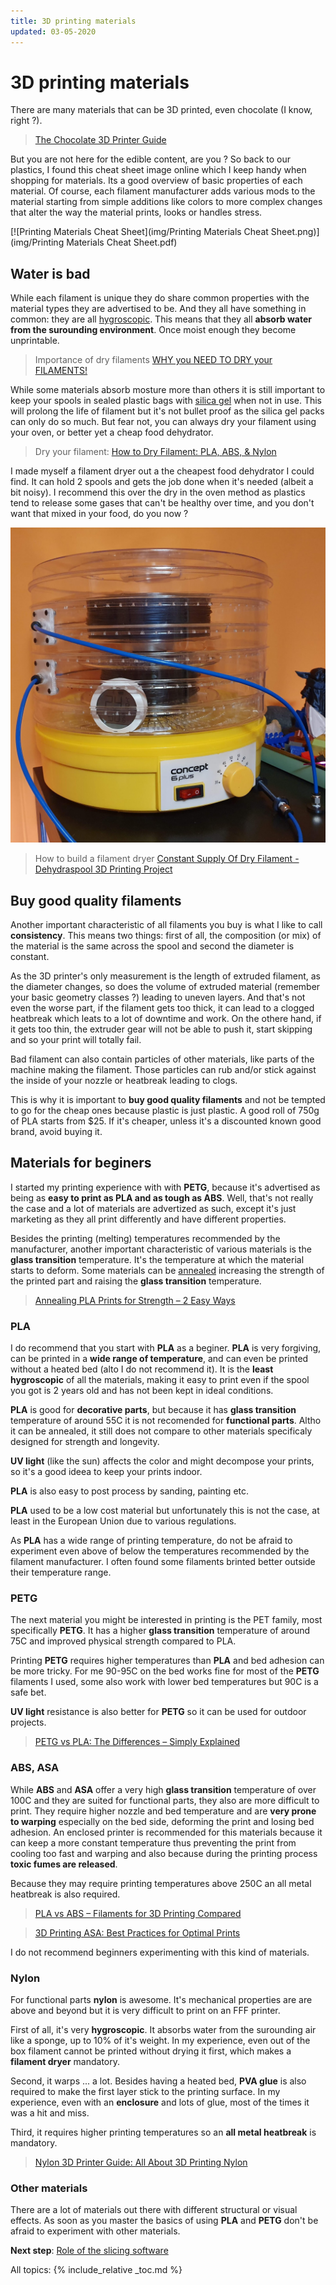 ```yaml
---
title: 3D printing materials
updated: 03-05-2020
---
```

# 3D printing materials

There are many materials that can be 3D printed, even chocolate (I know, right ?).

> [The Chocolate 3D Printer Guide](https://all3dp.com/2/chocolate-3d-printer-all-you-need-to-know/)

But you are not here for the edible content, are you ? So back to our plastics, I found this cheat sheet image online which I keep handy when shopping for materials. Its a good overview of basic properties of each material. Of course, each filament manufacturer adds various mods to the material starting from simple additions like colors to more complex changes that alter the way the material prints, looks or handles stress.

[![Printing Materials Cheat Sheet](img/Printing Materials Cheat Sheet.png)](img/Printing Materials Cheat Sheet.pdf)

## Water is bad

While each filament is unique they do share common properties with the material types they are advertised to be. And they all have something in common: they are all [hygroscopic](https://en.wikipedia.org/wiki/Hygroscopy). This means that they all **absorb water from the surounding environment**. Once moist enough they become unprintable.

> Importance of dry filaments [WHY you NEED TO DRY your FILAMENTS!](https://youtu.be/FAXUjZZER5E)

While some materials absorb mosture more than others it is still important to keep your spools in sealed plastic bags with [silica gel](https://en.wikipedia.org/wiki/Silica_gel) when not in use. This will prolong the life of filament but it's not bullet proof as the silica gel packs can only do so much. But fear not, you can always dry your filament using your oven, or better yet a cheap food dehydrator.

> Dry your filament: [How to Dry Filament: PLA, ABS, & Nylon](https://all3dp.com/2/how-to-dry-filament-pla-abs-and-nylon/)

I made myself a filament dryer out a the cheapest food dehydrator I could find. It can hold 2 spools and gets the job done when it's needed (albeit a bit noisy). I recommend this over the dry in the oven method as plastics tend to release some gases that can't be healthy over time, and you don't want that mixed in your food, do you now ?

![Food dehydrator as filament dryier](img/food-dehydrator.jpg)

> How to build a filament dryer [Constant Supply Of Dry Filament - Dehydraspool 3D Printing Project](https://youtu.be/p1AQQ41gFDU)

## Buy good quality filaments

Another important characteristic of all filaments you buy is what I like to call **consistency**. This means two things: first of all, the composition (or mix) of the material is the same across the spool and second the diameter is constant. 

As the 3D printer's only measurement is the length of extruded filament, as the diameter changes, so does the volume of extruded material (remember your basic geometry classes ?) leading to uneven layers. And that's not even the worse part, if the filament gets too thick, it can lead to a clogged heatbreak which leats to a lot of downtime and work. On the othere hand, if it gets too thin, the extruder gear will not be able to push it, start skipping and so your print will totally fail.

Bad filament can also contain particles of other materials, like parts of the machine making the filament. Those particles can rub and/or stick against the inside of your nozzle or heatbreak leading to clogs.

This is why it is important to **buy good quality filaments** and not be tempted to go for the cheap ones because plastic is just plastic. A good roll of 750g of PLA starts from $25. If it's cheaper, unless it's a discounted known good brand, avoid buying it.

## Materials for beginers

I started my printing experience with with **PETG**, because it's advertised as being as **easy to print as PLA and as tough as ABS**. Well, that's not really the case and a lot of materials are advertized as such, except it's just marketing as they all print differently and have different properties.

Besides the printing (melting) temperatures recommended by the manufacturer, another important characteristic of various materials is the **glass transition** temperature. It's the temperature at which the material starts to deform. Some materials can be [annealed](https://en.wikipedia.org/wiki/Annealing_(metallurgy)) increasing the strength of the printed part and raising the **glass transition** temperature.

> [Annealing PLA Prints for Strength – 2 Easy Ways](https://all3dp.com/2/annealing-pla-prints-for-strength-easy-ways/)

### PLA

I do recommend that you start with **PLA** as a beginer. **PLA** is very forgiving, can be printed in a **wide range of temperature**, and can even be printed without a heated bed (alto I do not recommend it). It is the **least hygroscopic** of all the materials, making it easy to print even if the spool you got is 2 years old and has not been kept in ideal conditions.

**PLA** is good for **decorative parts**, but because it has **glass transition** temperature of around 55C it is not recomended for **functional parts**. Altho it can be annealed, it still does not compare to other materials specificaly designed for strength and longevity.

**UV light** (like the sun) affects the color and might decompose your prints, so it's a good ideea to keep your prints indoor.

**PLA** is also easy to post process by sanding, painting etc.

**PLA** used to be a low cost material but unfortunately this is not the case, at least in the European Union due to various regulations.

As **PLA** has a wide range of printing temperature, do not be afraid to experiment even above of below the temperatures recommended by the filament manufacturer. I often found some filaments brinted better outside their temperature range.

### PETG

The next material you might be interested in printing is the PET family, most specifically **PETG**. It has a higher **glass transition** temperature of around 75C and improved physical strength compared to PLA.

Printing **PETG** requires higher temperatures than **PLA** and bed adhesion can be more tricky. For me 90-95C on the bed works fine for most of the **PETG** filaments I used, some also work with lower bed temperatures but 90C is a safe bet.

**UV light** resistance is also better for **PETG** so it can be used for outdoor projects.

> [PETG vs PLA: The Differences – Simply Explained](https://all3dp.com/2/petg-vs-pla-3d-printing-filaments-compared/)

### ABS, ASA

While **ABS** and **ASA** offer a very high **glass transition** temperature of over 100C and they are suited for functional parts, they also are more difficult to print. They require higher nozzle and bed temperature and are **very prone to warping** especially on the bed side, deforming the print and losing bed adhesion. An enclosed printer is recommended for this materials because it can keep a more constant temperature thus preventing the print from cooling too fast and warping and also because during the printing process **toxic fumes are released**.

Because they may require printing temperatures above 250C an all metal heatbreak is also required.

> [PLA vs ABS – Filaments for 3D Printing Compared](https://all3dp.com/1/pla-vs-abs-filament-3d-printing/)

> [3D Printing ASA: Best Practices for Optimal Prints](https://all3dp.com/2/3d-printing-asa/)

I do not recommend beginners experimenting with this kind of materials.

### Nylon

For functional parts **nylon** is awesome. It's mechanical properties are are above and beyond but it is very difficult to print on an FFF printer.

First of all, it's very **hygroscopic**. It absorbs water from the surounding air like a sponge, up to 10% of it's weight. In my experience, even out of the box filament cannot be printed without drying it first, which makes a **filament dryer** mandatory.

Second, it warps ... a lot. Besides having a heated bed, **PVA glue** is also required to make the first layer stick to the printing surface. In my experience, even with an **enclosure** and lots of glue, most of the times it was a hit and miss.

Third, it requires higher printing temperatures so an **all metal heatbreak** is mandatory.

> [Nylon 3D Printer Guide: All About 3D Printing Nylon](https://all3dp.com/2/nylon-3d-printing-how-to-get-nylon-3d-printed/)

### Other materials

There are a lot of materials out there with different structural or visual effects. As soon as you master the basics of using **PLA** and **PETG** don't be afraid to experiment with other materials.

**Next step**: [Role of the slicing software](slicer)

All topics:
{% include_relative _toc.md %}